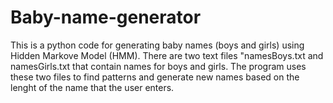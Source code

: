 # Baby-name-generator
This is a python code for generating baby names (boys and girls) using Hidden Markove Model (HMM).
There are two text files "namesBoys.txt and namesGirls.txt that contain names for boys and girls. The program uses these two files to find patterns and generate new names based on the lenght of the name that the user enters.
